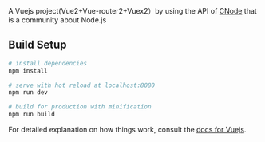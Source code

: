 A Vuejs project(Vue2+Vue-router2+Vuex2）by using the API of [CNode](https://cnodejs.org/) that is a community about Node.js

## Build Setup

``` bash
# install dependencies
npm install

# serve with hot reload at localhost:8080
npm run dev

# build for production with minification
npm run build
```

For detailed explanation on how things work, consult the [docs for Vuejs](http://vuejs.org/).
